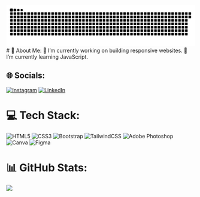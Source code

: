 <picture>
  <source media="(prefers-color-scheme: dark)" srcset="https://raw.githubusercontent.com/LuisAbdo/LuisAbdo/output/github-snake-dark.svg" />
  <source media="(prefers-color-scheme: light)" srcset="https://raw.githubusercontent.com/LuisAbdo/LuisAbdo/output/github-snake.svg" />
  <img alt="github-snake" src="https://raw.githubusercontent.com/LuisAbdo/LuisAbdo/output/github-snake.svg" />
</picture>
# 💫 About Me:
🔭 I’m currently working on building responsive websites. 🌱 I’m currently learning JavaScript. <br>


## 🌐 Socials:
[![Instagram](https://img.shields.io/badge/Instagram-%23E4405F.svg?logo=Instagram&logoColor=white)](https://instagram.com/abdo.luiss) [![LinkedIn](https://img.shields.io/badge/LinkedIn-%230077B5.svg?logo=linkedin&logoColor=white)](https://linkedin.com/in/LuisAbdo) 

# 💻 Tech Stack:
![HTML5](https://img.shields.io/badge/html5-%23E34F26.svg?style=for-the-badge&logo=html5&logoColor=white) ![CSS3](https://img.shields.io/badge/css3-%231572B6.svg?style=for-the-badge&logo=css3&logoColor=white) ![Bootstrap](https://img.shields.io/badge/bootstrap-%238511FA.svg?style=for-the-badge&logo=bootstrap&logoColor=white) ![TailwindCSS](https://img.shields.io/badge/tailwindcss-%2338B2AC.svg?style=for-the-badge&logo=tailwind-css&logoColor=white) ![Adobe Photoshop](https://img.shields.io/badge/adobe%20photoshop-%2331A8FF.svg?style=for-the-badge&logo=adobe%20photoshop&logoColor=white) ![Canva](https://img.shields.io/badge/Canva-%2300C4CC.svg?style=for-the-badge&logo=Canva&logoColor=white) ![Figma](https://img.shields.io/badge/figma-%23F24E1E.svg?style=for-the-badge&logo=figma&logoColor=white)
# 📊 GitHub Stats:
![](https://github-readme-stats.vercel.app/api/top-langs/?username=LuisAbdo&theme=dark&hide_border=false&include_all_commits=false&count_private=false&layout=compact)

<!-- Proudly created with GPRM ( https://gprm.itsvg.in ) -->

